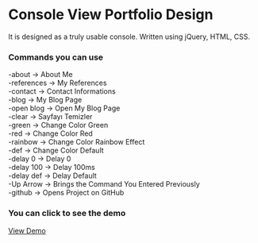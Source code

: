 # Console View Portfolio Design

It is designed as a truly usable console. Written using jQuery, HTML, CSS.

### Commands you can use

-about  -&gt; About Me<br>-references  -&gt; My References<br>-contact   -&gt; Contact Informations<br>-blog  -&gt; My Blog Page<br>-open blog  -&gt; Open My Blog Page<br>-clear  -&gt; Sayfayı Temizler<br>-green -&gt; Change Color Green<br>-red -&gt; Change Color Red<br>-rainbow -&gt; Change Color Rainbow Effect<br>-def -&gt; Change Color Default<br>-delay 0 -&gt; Delay 0<br>-delay 100 -&gt; Delay 100ms<br>-delay def -&gt; Delay Default<br>-Up Arrow   -&gt; Brings the Command You Entered Previously<br>-github   -&gt; Opens Project on GitHub

### You can click to see the demo
<a href="https://console.bugra.work/">View Demo</a>
